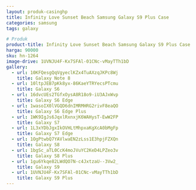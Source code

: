 ```yaml
---
layout: produk-casinghp
title: Infinity Love Sunset Beach Samsung Galaxy S9 Plus Case
categories: samsung
tags: galaxy

# Produk
product-title: Infinity Love Sunset Beach Samsung Galaxy S9 Plus Case
harga: 90000
sku: hn-1264
image-drive: 1UVNJU4F-Kx7SFAl-01CNc-vMayTTh1bD
gallery:
  - url: 10KFQesgQqVgyeclKZx4TuAXzqJKPc8Wj
    title: Galaxy Note 8
  - url: 10ltpJEB7pKk8yx-86KaeYTRYecsPTcmu
    title: Galaxy S6
  - url: 16dvcUEs2TGfxOysA8R18o9-iU3AJxWvp
    title: Galaxy S6 Edge
  - url: 1wasoIX0lVGQD6dnIMRMHRG2rivF8eaQO
    title: Galaxy S6 Edge Plus
  - url: 1WK9IgJs6JqxlRxnxjK6WAHysT-EwW2FP
    title: Galaxy S7
  - url: 1L3xYDbJgxIkOVHLtMhpxaKgXcA0bMgFp
    title: Galaxy S7 Edge
  - url: 1OgPtwbQ7YAVlwaEN2zLss1E3hpjFZXQn
    title: Galaxy S8
  - url: 1bgSc_aTL0CcK4moJVuYC2KeD4LPZeo3v
    title: Galaxy S8 Plus
  - url: 1gu6Ykqe82LWdQO7N-c4JxtzaU--3Vw2_
    title: Galaxy S9
  - url: 1UVNJU4F-Kx7SFAl-01CNc-vMayTTh1bD
    title: Galaxy S9 Plus
---
```

